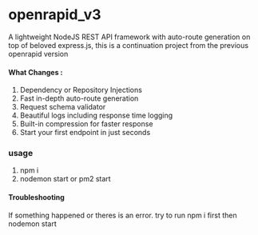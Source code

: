 # openrapid_v3

A lightweight NodeJS REST API framework with auto-route generation on top of beloved express.js, this is a continuation project from the previous openrapid version

#### What Changes :
1. Dependency or Repository Injections
2. Fast in-depth auto-route generation
3. Request schema validator
4. Beautiful logs including response time logging
5. Built-in compression for faster response
6. Start your first endpoint in just seconds


### usage
1. npm i
2. nodemon start or pm2 start

#### Troubleshooting

If something happened or theres is an error. try to run npm i first then nodemon start
